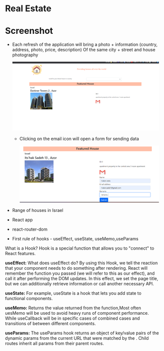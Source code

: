 # Real Estate

# Screenshot

- Each refresh of the application will bring a photo + information (country, address, photo, price, description)
  Of the same city + street and house photography

  ![App Screenshot](src/image/website.png)

  - Clicking on the email icon will open a form for sending data

    ![App Screenshot](src/image/valid.png)

- Range of houses in Israel
- React app
- react-router-dom
- First rule of hooks - useEffect, useState, useMemo,useParams

What is a Hook? Hook is a special function that allows you to "connect" to React features.

**useEffect:** What does useEffect do? By using this Hook, we tell the reaction that your component needs to do something after rendering. React will remember the function you passed (we will refer to this as our effect), and call it after performing the DOM updates. In this effect, we set the page title, but we can additionally retrieve information or call another necessary API.

**useState:**  For example, useState is a hook that lets you add state to functional components. 

**useMemo:** Returns the value returned from the function,Most often uesMemo will be used to avoid heavy runs of component performance. While useCallback will be in specific cases of combined cases and transitions of between different components.

**useParams:** The useParams hook returns an object of key/value pairs of the dynamic params from the current URL that were matched by the <Route path>. Child routes inherit all params from their parent routes.
